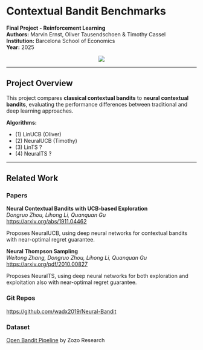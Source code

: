 # Contextual Bandit Benchmarks

**Final Project - Reinforcement Learning**  
**Authors:** Marvin Ernst, Oliver Tausendschoen & Timothy Cassel  
**Institution:** Barcelona School of Economics  
**Year:** 2025

<p align="center">
  <img src="https://img.shields.io/badge/python-3.12-blue?logo=python">
</p>

---

## Project Overview

This project compares **classical contextual bandits** to **neural contextual bandits**, evaluating the performance differences between traditional and deep learning approaches.

**Algorithms:**
- (1) LinUCB (Oliver)
- (2) NeuralUCB (Timothy)
- (3) LinTS ?
- (4) NeuralTS ?

---

## Related Work

### Papers

**Neural Contextual Bandits with UCB-based Exploration**  
*Dongruo Zhou, Lihong Li, Quanquan Gu*  
https://arxiv.org/abs/1911.04462

Proposes NeuralUCB, using deep neural networks for contextual bandits with near-optimal regret guarantee.

**Neural Thompson Sampling**  
*Weitong Zhang, Dongruo Zhou, Lihong Li, Quanquan Gu*  
https://arxiv.org/pdf/2010.00827

Proposes NeuralTS, using deep neural networks for both exploration and exploitation also with near-optimal regret guarantee. 

### Git Repos
https://github.com/wadx2019/Neural-Bandit

### Dataset
[Open Bandit Pipeline](https://github.com/st-tech/zr-obp) by Zozo Research
